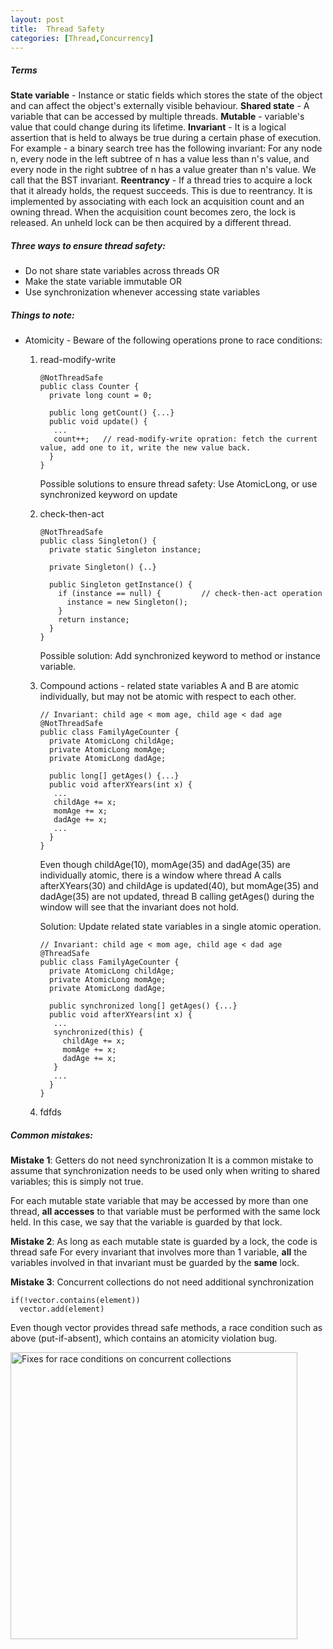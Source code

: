 ```yaml
---
layout: post
title:  Thread Safety
categories: [Thread,Concurrency]
---
```


##### Terms
**State variable** - Instance or static fields which stores the state of the object and can affect the object's externally visible behaviour. 
**Shared state** - A variable that can be accessed by multiple threads.
**Mutable** - variable's value that could change during its lifetime.
**Invariant** - It is a logical assertion that is held to always be true during a certain phase of execution. For example - a binary search tree has the following invariant: For any node n, every node in the left subtree of n has a value less than n's value, and every node in the right subtree of n has a value greater than n's value. We call that the BST invariant.
**Reentrancy** - If a thread tries to acquire a lock that it already holds, the request succeeds. This is due to reentrancy. It is implemented by associating with each lock an acquisition count and an owning thread. When the acquisition count becomes zero, the lock is released. An unheld lock can be then acquired by a different thread.

##### Three ways to ensure thread safety:
* Do not share state variables across threads OR
* Make the state variable immutable OR
* Use synchronization whenever accessing state variables

##### Things to note:

* Atomicity - Beware of the following operations prone to race conditions: 
  1. read-modify-write
      ```
      @NotThreadSafe
      public class Counter {
        private long count = 0;

        public long getCount() {...}
        public void update() {
         ...
         count++;   // read-modify-write opration: fetch the current value, add one to it, write the new value back.
        }
      }
      ```
      Possible solutions to ensure thread safety: Use AtomicLong, or use synchronized keyword on update

  2. check-then-act 
      ```
      @NotThreadSafe
      public class Singleton() {
        private static Singleton instance;

        private Singleton() {..}

        public Singleton getInstance() {
          if (instance == null) {         // check-then-act operation
            instance = new Singleton();
          }
          return instance;
        }
      }
      ```
      Possible solution: Add synchronized keyword to method or instance variable.
      
  3. Compound actions - related state variables A and B are atomic individually, but may not be atomic with respect to each other.
      ```
      // Invariant: child age < mom age, child age < dad age
      @NotThreadSafe
      public class FamilyAgeCounter {
        private AtomicLong childAge;
        private AtomicLong momAge;
        private AtomicLong dadAge;

        public long[] getAges() {...}
        public void afterXYears(int x) {
         ...
         childAge += x;
         momAge += x;
         dadAge += x;
         ...
        }
      }    
      ```
      Even though childAge(10), momAge(35)  and dadAge(35) are individually atomic, there is a window where thread A calls afterXYears(30) and childAge is updated(40), but momAge(35) and dadAge(35) are not updated, thread B calling getAges() during the window will see that the invariant does not hold.

      Solution: Update related state variables in a single atomic operation.
      ```
      // Invariant: child age < mom age, child age < dad age
      @ThreadSafe
      public class FamilyAgeCounter {
        private AtomicLong childAge;
        private AtomicLong momAge;
        private AtomicLong dadAge;

        public synchronized long[] getAges() {...}
        public void afterXYears(int x) {
         ...
         synchronized(this) {
           childAge += x;
           momAge += x;
           dadAge += x;
         }
         ...
        }
      }    
      ```
  4. fdfds

##### Common mistakes:

**Mistake 1**: Getters do not need synchronization
It is a common mistake to assume that synchronization needs to be used only when writing to shared variables; this is simply not true.

For each mutable state variable that may be accessed by more than one thread, **all accesses** to that variable must be performed with the same lock held. In this case, we say that the variable is guarded by that lock.

**Mistake 2**: As long as each mutable state is guarded by a lock, the code is thread safe
For every invariant that involves more than 1 variable, **all** the variables involved in that invariant must be guarded by the **same** lock.

**Mistake 3**: Concurrent collections do not need additional synchronization
```
if(!vector.contains(element))
  vector.add(element)
```
Even though vector provides thread safe methods, a race condition such as above (put-if-absent), which contains an atomicity violation bug.

<img width="459" alt="Fixes for race conditions on concurrent collections" src="https://user-images.githubusercontent.com/44378362/117681504-2a631980-b180-11eb-80dc-091378410832.png">

